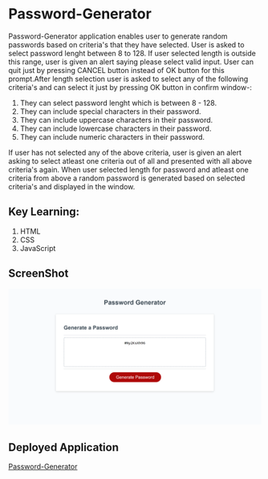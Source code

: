 # Password-Generator

Password-Generator application enables user to generate random passwords based on criteria's that they have selected. User is asked to select password lenght between 8 to 128. If user selected length is outside this range, user is given an alert saying please select valid input. User can quit just by pressing CANCEL button instead of OK button for this prompt.After length selection user is asked to select any of the following criteria's and can select it just by pressing OK button in confirm window-:

1. They can select password lenght which is between 8 - 128.
2. They can include special characters in their password.
3. They can include uppercase characters in their password.
4. They can include lowercase characters in their password.
5. They can include numeric characters in their password.

If user has not selected any of the above criteria, user is given an alert asking to select atleast one criteria out of all and presented with all above criteria's again. When user selected length for password and atleast one criteria from above a random password is generated based on selected criteria's and displayed in the window.

## Key Learning:

1. HTML
2. CSS
3. JavaScript

## ScreenShot

![Password-Generator](./assets/images/Password-generator.png)

## Deployed Application

[Password-Generator](https://gunjanb.github.io/Password-Generator/)
